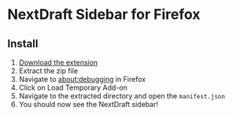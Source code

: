 # NextDraft Sidebar for Firefox

## Install

1. [Download the extension](https://github.com/nchapman/fx_nextdraft_sidebar/archive/master.zip)
2. Extract the zip file
3. Navigate to <about:debugging> in Firefox
4. Click on Load Temporary Add-on
5. Navigate to the extracted directory and open the `manifest.json`
6. You should now see the NextDraft sidebar!
